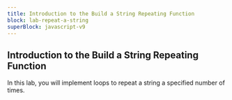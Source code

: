 ```yaml
---
title: Introduction to the Build a String Repeating Function
block: lab-repeat-a-string
superBlock: javascript-v9
---
```


## Introduction to the Build a String Repeating Function

In this lab, you will implement loops to repeat a string a specified number of times.
